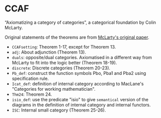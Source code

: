 # CCAF

“Axiomatizing a category of categories”, a categorical foundation by Colin McLarty.

Original statements of the theorems are from [McLarty's original paper](https://www.jstor.org/stable/2275472).

- `CCAFsetting`: Theorem 1-17, except for Theorem 13.
- `adj`: About adjunction (Theorem 13).
- `duals`: opposite/dual categories. Axiomatised in a different way from McLarty to  fit into the logic better (Theorem 18-19).
- `discrete`: Discrete categories (Theorem 20-23).
- `Pb_def`: construct the function symbols Pbo, Pba1 and Pba2 using specification rule. 
- `Icat_def`: definition of internal category according to MacLane's "Categories for working mathematician".
- `Thm24`: Theorem 24.
- `isio_def`: use the predicate "isio" to give `semantical` version of the diagrams in the definition of internal category and internal functors.
- `ISC`: Internal small category (Theorem 25-26). 

